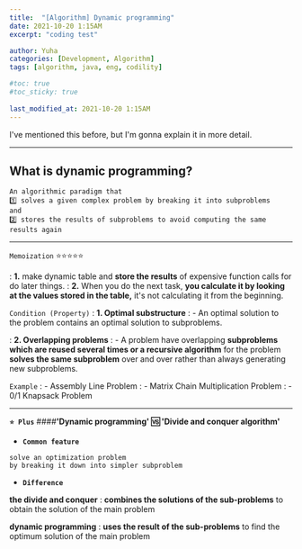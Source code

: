 ```yaml
---
title:  "[Algorithm] Dynamic programming"
date: 2021-10-20 1:15AM
excerpt: "coding test"

author: Yuha
categories: [Development, Algorithm]
tags: [algorithm, java, eng, codility]

#toc: true
#toc_sticky: true
 
last_modified_at: 2021-10-20 1:15AM
---
```


I've mentioned this before, but I'm gonna explain it in more detail.

---
## What is dynamic programming?

```text
An algorithmic paradigm that
1️⃣ solves a given complex problem by breaking it into subproblems
and
2️⃣ stores the results of subproblems to avoid computing the same results again
```
---
`Memoization` ⭐️⭐️⭐️⭐️⭐️

: **1.** make dynamic table and **store the results** of expensive function calls for do later things.
: **2.** When you do the next task, **you calculate it by looking at the values stored in the table,** it's not calculating it from the beginning. 

`Condition (Property)`
: **1. Optimal substructure**
    : - An optimal solution to the problem contains an optimal solution to subproblems.

: **2. Overlapping problems**
    : - A problem have overlapping **subproblems which are reused several times or a recursive algorithm** for the problem **solves the same subproblem** over and over rather than always generating new subproblems.


`Example`
: - Assembly Line Problem
: - Matrix Chain Multiplication Problem
: - 0/1 Knapsack Problem 


---
**`⭐️ Plus`**
####**'Dynamic programming' 🆚 'Divide and conquer algorithm'**
- **`Common feature`**
```
solve an optimization problem 
by breaking it down into simpler subproblem
```

- **`Difference`**

 **the divide and conquer**
    : **combines the solutions of the sub-problems** to obtain the solution of the main problem 

**dynamic programming**
    : **uses the result of the sub-problems** to find the optimum solution of the main problem

